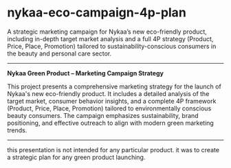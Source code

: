 # nykaa-eco-campaign-4p-plan
A strategic marketing campaign for Nykaa’s new eco-friendly product, including in-depth target market analysis and a full 4P strategy (Product, Price, Place, Promotion) tailored to sustainability-conscious consumers in the beauty and personal care sector.

---

**Nykaa Green Product – Marketing Campaign Strategy**

This project presents a comprehensive marketing strategy for the launch of Nykaa's new eco-friendly product. It includes a detailed analysis of the target market, consumer behavior insights, and a complete 4P framework (Product, Price, Place, Promotion) tailored to environmentally conscious beauty consumers. The campaign emphasizes sustainability, brand positioning, and effective outreach to align with modern green marketing trends.

---

this presentation is not intended for any particular product. it was to create a strategic plan for any green product launching. 
